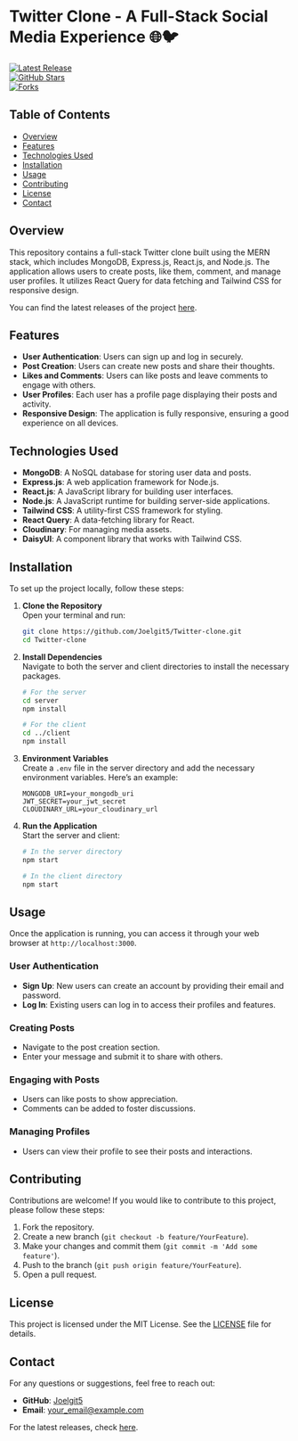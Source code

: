 # Twitter Clone - A Full-Stack Social Media Experience 🌐🐦

[![Latest Release](https://img.shields.io/github/v/release/Joelgit5/Twitter-clone)](https://github.com/Joelgit5/Twitter-clone/releases)  
[![GitHub Stars](https://img.shields.io/github/stars/Joelgit5/Twitter-clone)](https://github.com/Joelgit5/Twitter-clone/stargazers)  
[![Forks](https://img.shields.io/github/forks/Joelgit5/Twitter-clone)](https://github.com/Joelgit5/Twitter-clone/network/members)  

## Table of Contents

- [Overview](#overview)
- [Features](#features)
- [Technologies Used](#technologies-used)
- [Installation](#installation)
- [Usage](#usage)
- [Contributing](#contributing)
- [License](#license)
- [Contact](#contact)

## Overview

This repository contains a full-stack Twitter clone built using the MERN stack, which includes MongoDB, Express.js, React.js, and Node.js. The application allows users to create posts, like them, comment, and manage user profiles. It utilizes React Query for data fetching and Tailwind CSS for responsive design.

You can find the latest releases of the project [here](https://github.com/Joelgit5/Twitter-clone/releases). 

## Features

- **User Authentication**: Users can sign up and log in securely.
- **Post Creation**: Users can create new posts and share their thoughts.
- **Likes and Comments**: Users can like posts and leave comments to engage with others.
- **User Profiles**: Each user has a profile page displaying their posts and activity.
- **Responsive Design**: The application is fully responsive, ensuring a good experience on all devices.

## Technologies Used

- **MongoDB**: A NoSQL database for storing user data and posts.
- **Express.js**: A web application framework for Node.js.
- **React.js**: A JavaScript library for building user interfaces.
- **Node.js**: A JavaScript runtime for building server-side applications.
- **Tailwind CSS**: A utility-first CSS framework for styling.
- **React Query**: A data-fetching library for React.
- **Cloudinary**: For managing media assets.
- **DaisyUI**: A component library that works with Tailwind CSS.

## Installation

To set up the project locally, follow these steps:

1. **Clone the Repository**  
   Open your terminal and run:
   ```bash
   git clone https://github.com/Joelgit5/Twitter-clone.git
   cd Twitter-clone
   ```

2. **Install Dependencies**  
   Navigate to both the server and client directories to install the necessary packages.
   ```bash
   # For the server
   cd server
   npm install

   # For the client
   cd ../client
   npm install
   ```

3. **Environment Variables**  
   Create a `.env` file in the server directory and add the necessary environment variables. Here’s an example:
   ```
   MONGODB_URI=your_mongodb_uri
   JWT_SECRET=your_jwt_secret
   CLOUDINARY_URL=your_cloudinary_url
   ```

4. **Run the Application**  
   Start the server and client:
   ```bash
   # In the server directory
   npm start

   # In the client directory
   npm start
   ```

## Usage

Once the application is running, you can access it through your web browser at `http://localhost:3000`. 

### User Authentication

- **Sign Up**: New users can create an account by providing their email and password.
- **Log In**: Existing users can log in to access their profiles and features.

### Creating Posts

- Navigate to the post creation section.
- Enter your message and submit it to share with others.

### Engaging with Posts

- Users can like posts to show appreciation.
- Comments can be added to foster discussions.

### Managing Profiles

- Users can view their profile to see their posts and interactions.

## Contributing

Contributions are welcome! If you would like to contribute to this project, please follow these steps:

1. Fork the repository.
2. Create a new branch (`git checkout -b feature/YourFeature`).
3. Make your changes and commit them (`git commit -m 'Add some feature'`).
4. Push to the branch (`git push origin feature/YourFeature`).
5. Open a pull request.

## License

This project is licensed under the MIT License. See the [LICENSE](LICENSE) file for details.

## Contact

For any questions or suggestions, feel free to reach out:

- **GitHub**: [Joelgit5](https://github.com/Joelgit5)
- **Email**: your_email@example.com

For the latest releases, check [here](https://github.com/Joelgit5/Twitter-clone/releases).